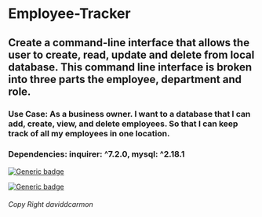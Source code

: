 # Employee-Tracker

## Create a command-line interface that allows the user to create, read, update and delete from local database. This command line interface is broken into three parts the employee, department and role.
### Use Case: As a business owner. I want to a database that I can add, create, view, and delete employees. So that I can keep track of all my employees in one location.
### Dependencies: inquirer: ^7.2.0, mysql: ^2.18.1
[![Generic badge](https://img.shields.io/badge/-Example-<COLOR>.svg)](Assets/EmployeeTracker.gif)

[![Generic badge](https://img.shields.io/badge/-Github-<COLOR>.svg)](https://github.com/daviddcarmon)

###### Copy Right daviddcarmon
